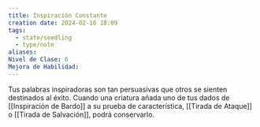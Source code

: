 ```yaml
---
title: Inspiración Constante
creation date: 2024-02-16 18:09
tags:
  - state/seedling
  - type/note
aliases: 
Nivel de Clase: 6
Mejora de Habilidad:
---
```

Tus palabras inspiradoras son tan persuasivas que otros se sienten destinados al éxito. Cuando una criatura añada uno de tus dados de [[Inspiración de Bardo]] a su prueba de característica, [[Tirada de Ataque]] o [[Tirada de Salvación]], podrá conservarlo.


